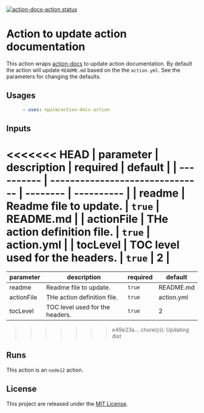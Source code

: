 <p>
  <a href="https://github.com/npalm/action-docs-action/actions"><img alt="action-docs-action status" src="https://github.com/npalm/action-docs-action/workflows/build-test/badge.svg"></a>
</p>

# Action to update action documentation <!-- omit in toc -->

This action wraps [action-docs](https://github.com/npalm/action-docs) to update action documentation. By default the action will update `README.md` based on the the `action.yml`. See the parameters for changing the defaults.


## Usages

```yaml
      - uses: npalm/action-docs-action
```


<!-- terraform-docs-inputs -->
## Inputs

<<<<<<< HEAD
| parameter  | description                     | required | default    |
| ---------- | ------------------------------- | -------- | ---------- |
| readme     | Readme file to update.          | `true`   | README.md  |
| actionFile | THe action definition file.     | `true`   | action.yml |
| tocLevel   | TOC level used for the headers. | `true`   | 2          |
=======
| parameter | description | required | default |
| - | - | - | - |
| readme | Readme file to update. | `true` | README.md |
| actionFile | THe action definition file. | `true` | action.yml |
| tocLevel | TOC level used for the headers. | `true` | 2 |
>>>>>>> e49e23a... chore(ci): Updating dist



<!-- terraform-docs-inputs -->

<!-- terraform-docs-runs -->
## Runs

This action is an `node12` action.


<!-- terraform-docs-runs -->


## License

This project are released under the [MIT License](./LICENSE).